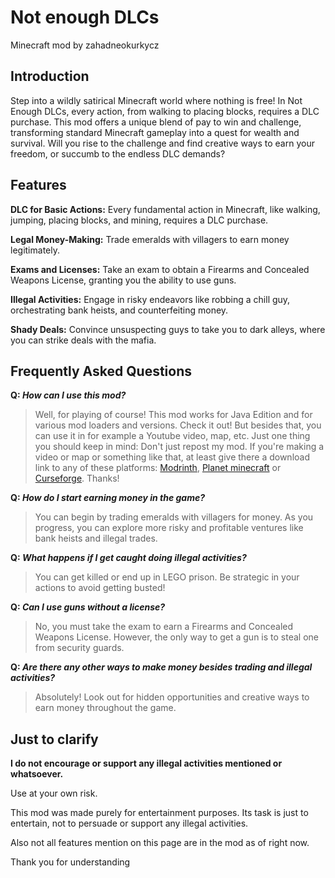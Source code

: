 # Not enough DLCs
Minecraft mod by zahadneokurkycz

## Introduction
Step into a wildly satirical Minecraft world where nothing is free! In Not Enough DLCs, every action, from walking to placing blocks, requires a DLC purchase. This mod offers a unique blend of pay to win and challenge, transforming standard Minecraft gameplay into a quest for wealth and survival. Will you rise to the challenge and find creative ways to earn your freedom, or succumb to the endless DLC demands?

## Features
**DLC for Basic Actions:** Every fundamental action in Minecraft, like walking, jumping, placing blocks, and mining, requires a DLC purchase.

**Legal Money-Making:** Trade emeralds with villagers to earn money legitimately.

**Exams and Licenses:** Take an exam to obtain a Firearms and Concealed Weapons License, granting you the ability to use guns.

**Illegal Activities:** Engage in risky endeavors like robbing a chill guy, orchestrating bank heists, and counterfeiting money.

**Shady Deals:** Convince unsuspecting guys to take you to dark alleys, where you can strike deals with the mafia.

## Frequently Asked Questions
**Q: *How can I use this mod?***
> Well, for playing of course! This mod works for Java Edition and for various mod loaders and versions. Check it out! But besides that, you can use it in for example a Youtube video, map, etc. Just one thing you should keep in mind: Don't just repost my mod. If you're making a video or map or something like that, at least give there a download link to any of these platforms: [Modrinth](https://modrinth.com/mod/notenoughdlc), [Planet minecraft](https://www.planetminecraft.com/mod/not-enough-dlcs/) or [Curseforge](https://www.curseforge.com/minecraft/mc-mods/notenoughdlcs). Thanks!

**Q: *How do I start earning money in the game?***

> You can begin by trading emeralds with villagers for money. As you progress, you can explore more risky and profitable ventures like bank heists and illegal trades.

**Q: *What happens if I get caught doing illegal activities?***

> You can get killed or end up in LEGO prison. Be strategic in your actions to avoid getting busted!

**Q: *Can I use guns without a license?***

> No, you must take the exam to earn a Firearms and Concealed Weapons License. However, the only way to get a gun is to steal one from security guards.

**Q: *Are there any other ways to make money besides trading and illegal activities?***

> Absolutely! Look out for hidden opportunities and creative ways to earn money throughout the game.

## Just to clarify
**I do not encourage or support any illegal activities mentioned or whatsoever.**

Use at your own risk.

This mod was made purely for entertainment purposes. Its task is just to entertain, not to persuade or support any illegal activities.

Also not all features mention on this page are in the mod as of right now.

Thank you for understanding
